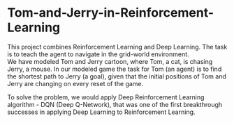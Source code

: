 # Tom-and-Jerry-in-Reinforcement-Learning

This project combines Reinforcement Learning and Deep Learning. The task is to teach the agent to navigate in the grid-world environment.
<br>
We have modeled Tom and Jerry cartoon, where Tom, a cat, is chasing Jerry, a mouse. In our modeled game the task for Tom (an agent) is to find the shortest path to Jerry (a goal), given that the initial positions of Tom and Jerry are changing on every reset of the game.

To solve the problem, we would apply Deep Reinforcement Learning algorithm - DQN (Deep Q-Network), that was one of the first breakthrough successes in applying Deep Learning to Reinforcement Learning.
